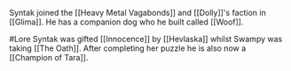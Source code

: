 Syntak joined the [[Heavy Metal Vagabonds]] and [[Dolly]]'s faction in [[Glima]]. He has a companion dog who he built called [[Woof]].

#Lore 
Syntak was gifted [[Innocence]] by [[Hevlaska]] whilst Swampy was taking [[The Oath]]. After completing her puzzle he is also now a [[Champion of Tara]].